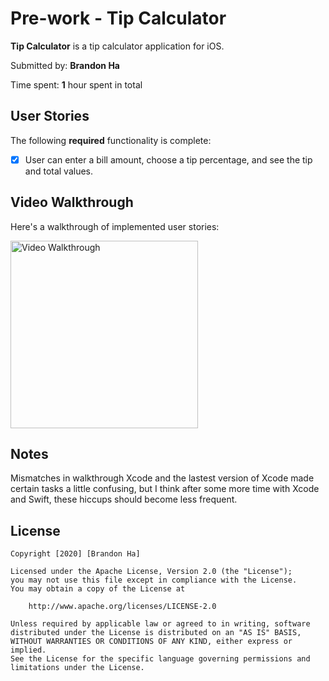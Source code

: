 # Pre-work - Tip Calculator

**Tip Calculator** is a tip calculator application for iOS.

Submitted by: **Brandon Ha**

Time spent: **1** hour spent in total

## User Stories

The following **required** functionality is complete:

* [x] User can enter a bill amount, choose a tip percentage, and see the tip and total values.

## Video Walkthrough 

Here's a walkthrough of implemented user stories:

<img src='https://i.imgur.com/cBMi4hG.gif' title='Video Walkthrough' width='300px' alt='Video Walkthrough' />

## Notes

Mismatches in walkthrough Xcode and the lastest version of Xcode made certain tasks a little confusing, but I think after some more time with Xcode and Swift, these hiccups should become less frequent.

## License

    Copyright [2020] [Brandon Ha]

    Licensed under the Apache License, Version 2.0 (the "License");
    you may not use this file except in compliance with the License.
    You may obtain a copy of the License at

        http://www.apache.org/licenses/LICENSE-2.0

    Unless required by applicable law or agreed to in writing, software
    distributed under the License is distributed on an "AS IS" BASIS,
    WITHOUT WARRANTIES OR CONDITIONS OF ANY KIND, either express or implied.
    See the License for the specific language governing permissions and
    limitations under the License.
